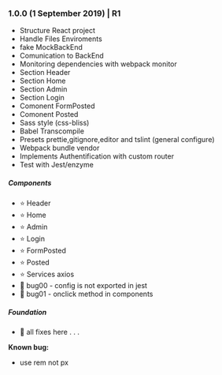 
### 1.0.0 (1 September 2019) | R1
- Structure React project
- Handle Files Enviroments
- fake MockBackEnd
- Comunication to BackEnd
- Monitoring dependencies with webpack monitor
- Section Header
- Section Home
- Section Admin
- Section Login
- Comonent FormPosted
- Comonent Posted
- Sass style (css-bliss)
- Babel Transcompile 
- Presets prettie,gitignore,editor and tslint (general configure)
- Webpack bundle vendor
- Implements Authentification with custom router
- Test with Jest/enzyme

##### Components

-   ⭐ Header
-   ⭐ Home
-   ⭐ Admin
-   ⭐ Login
-   ⭐ FormPosted
-   ⭐ Posted
-   ⭐ Services axios
-   🐞 bug00 - config is not exported in jest
-   🐞 bug01 - onclick method in components

##### Foundation

-   🔧 all fixes here . . . 

**Known bug:** 

-   use rem not px

